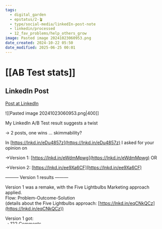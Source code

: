 ```yaml
---
tags:
  - digital_garden
  - epstatus/2-🪴
  - type/social-media/linkedIn-post-note
  - linkedin/processed
  - 12_fav_problems/help_others_grow
image: Pasted image 20241023060953.png
date_created: 2024-10-22 05:50
date_modified: 2025-06-25 00:01
---
```

# [[AB Test stats]]

## LinkedIn Post

[Post at LinkedIn](https://www.linkedin.com/posts/sebastiankamilli_my-linkedin-ab-test-result-suggests-a-twist-activity-7254370994914578432-7Due?utm_source=share&utm_medium=member_desktop)

![[Pasted image 20241023060953.png|400]]

My LinkedIn A/B Test result suggests a twist  
  
→ 2 posts, one wins ... skimmability?  
  
In [https://lnkd.in/eDu4857z](https://lnkd.in/eDu4857z) I asked for your opinion on  
  
→Version 1: [https://lnkd.in/eWdmMpwg](https://lnkd.in/eWdmMpwg) OR  
  
→Version 2: [https://lnkd.in/ee9Xa6CF](https://lnkd.in/ee9Xa6CF)  
  
——— Version 1 results ———  
  
Version 1 was a remake, with the Five Lightbulbs Marketing approach applied.  
Flow: Problem-Outcome-Solution  
(details about the Five Lightbulbs approach: [https://lnkd.in/eqCNkQCz](https://lnkd.in/eqCNkQCz))  
  
Version 1 got:  
⇢ 122 Comments  
⇢ 736 impressions  
⇢ 70 likes  
  
35% preferred this option (12 votes)  
  
I distilled the following reasoning:  
→ more engaging  
→ more compelling  
→ more in depth (2x)  
→ better believe building  
→ less distracting, better flow (6x)  
→ better with examples and insights  

And it got 5 lead comments!  
Commenters I can follow up with to invite to my Masterclass.  
  
——— Version 2 results ———  
  
Version 2 was optimized for skimmability  
Flow: Problem-Solution-Outcome  
  
Version 2 got:  
⇢ 110 Comments  
⇢ 1071 impressions  
⇢ 78 likes  
  
65% preferred this option (23 votes)  
  
It got 2 lead comments!  
  
I distilled the following reasoning:  
→ flow better  
→ skimmable (17x)  
→ direct and engaging  
→ build emotions  
→ more personal  
  
——— Conclusion ———  
The results are an interesting mixed bag.  
From engagement stats, there is not a clear winner.  
Regarding impressions, there might be LinkedIn algorithm changes at play.  
  
However, the Five Lightbulb version received 5 lead comments  
vs. 2 lead comments for Version 2.  
  
This is an important outcome.  
  
Interestingly, comments also suggested a solution.  
  
➠ Combine the flow of version 1: Problem-Outcome-Solution  
with the skimmability of version 2.  
  
My main take-aways:  
———  
➠ Make the content easy to read, fast to skim  
➠ More depth with examples makes it more compelling  
➠ Problem - Outcome - Solution might convert better  
(Only a slight signal! Need to test that more)  

What is ONE thought you have right now?  
  
———  
P.S.  
I help people learn how to learn, retain and recall with ease  
  
Want to gain deeper insights into Learning with Impact?  
➠ Subscribe to my newsletter for exclusive tips and updates  
(from my profile or post header link)

👉 [FOLLOW ME on LinkedIn](https://www.linkedin.com/comm/mynetwork/discovery-see-all?usecase=PEOPLE_FOLLOWS&followMember=sebastiankamilli)

## Content preparation

Posted on **LINKEDIN** on 2024-10-22_Tue

# Linking

+ [[My running list of 12 favorite problems]]